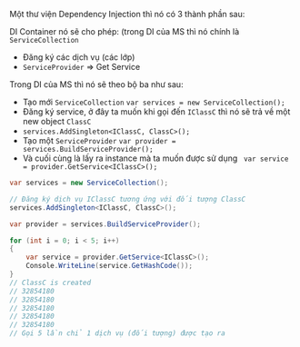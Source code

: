 ﻿Một thư viện Dependency Injection thì nó có 3 thành phần sau:
 
DI Container nó sẽ cho phép: (trong DI của MS thì nó chính là `ServiceCollection`
- Đăng ký các dịch vụ (các lớp)
- `ServiceProvider` => Get Service

Trong DI của MS thì nó sẽ theo bộ ba như sau:
* Tạo mới `ServiceCollection`
`var services = new ServiceCollection();`
* Đăng ký service, ở đây ta muốn khi gọi đến `IClassC` thì nó sẽ trả về một new object `ClassC`
* `services.AddSingleton<IClassC, ClassC>();`
*  Tạo một `ServiceProvider`
`var provider = services.BuildServiceProvider();`
* Và cuối cùng là lấy ra instance mà ta muốn được sử dụng
` var service = provider.GetService<IClassC>();`

```c#
var services = new ServiceCollection();

// Đăng ký dịch vụ IClassC tương ứng với đối tượng ClassC
services.AddSingleton<IClassC, ClassC>();

var provider = services.BuildServiceProvider();

for (int i = 0; i < 5; i++)
{
    var service = provider.GetService<IClassC>();
    Console.WriteLine(service.GetHashCode());
} 
// ClassC is created
// 32854180
// 32854180
// 32854180
// 32854180
// 32854180
// Gọi 5 lần chỉ 1 dịch vụ (đối tượng) được tạo ra

```